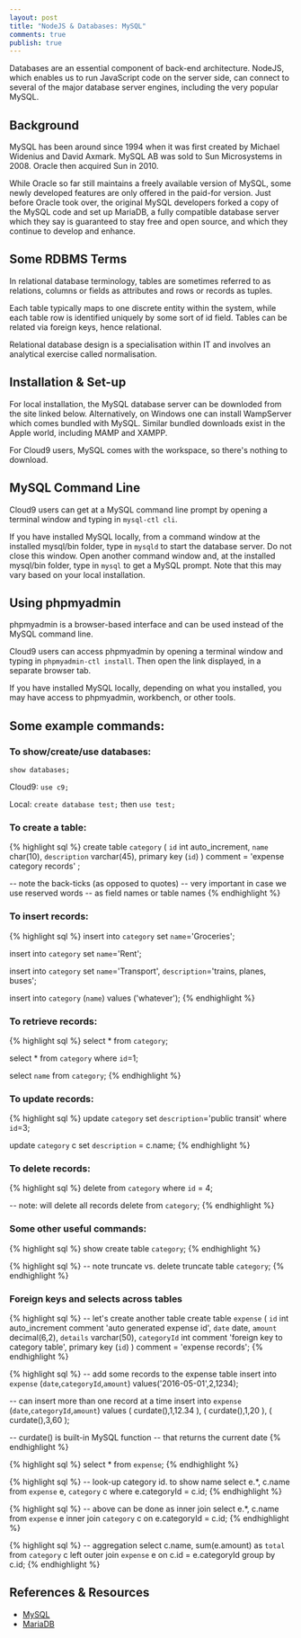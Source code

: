 ```yaml
---
layout: post
title: "NodeJS & Databases: MySQL"
comments: true
publish: true
---
```


Databases are an essential component of back-end architecture. NodeJS, which enables us to run JavaScript code on the server side, can connect to several of the major database server engines, including the very popular MySQL.

## Background

MySQL has been around since 1994 when it was first created by Michael Widenius and David Axmark. MySQL AB was sold to Sun Microsystems in 2008. Oracle then acquired Sun in 2010.

While Oracle so far still maintains a freely available version of MySQL, some newly developed features are only offered in the paid-for version. Just before Oracle took over, the original MySQL developers forked a copy of the MySQL code and set up MariaDB, a fully compatible database server which they say is guaranteed to stay free and open source, and which they continue to develop and enhance.


## Some RDBMS Terms

In relational database terminology, tables are sometimes referred to as relations, columns or fields as attributes and rows or records as tuples.

Each table typically maps to one discrete entity within the system, while each table row is identified uniquely by some sort of id field. Tables can be related via foreign keys, hence relational.

Relational database design is a specialisation within IT and involves an analytical exercise called normalisation.


## Installation & Set-up

For local installation, the MySQL database server can be downloded from the site linked below. Alternatively, on Windows one can install WampServer which comes bundled with MySQL. Similar bundled downloads exist in the Apple world, including MAMP and XAMPP.

For Cloud9 users, MySQL comes with the workspace, so there's nothing to download.

## MySQL Command Line

Cloud9 users can get at a MySQL command line prompt by opening a terminal window and typing in `mysql-ctl cli`.

If you have installed MySQL locally, from a command window at the installed mysql/bin folder, type in `mysqld` to start the database server. Do not close this window. Open another command window and, at the installed mysql/bin folder, type in `mysql` to get a MySQL prompt. Note that this may vary based on your local installation.

## Using phpmyadmin	

phpmyadmin is a browser-based interface and can be used instead of the MySQL command line.

Cloud9 users can access phpmyadmin by opening a terminal window and typing in `phpmyadmin-ctl install`. Then open the link displayed, in a separate browser tab.

If you have installed MySQL locally, depending on what you installed, you may have access to phpmyadmin, workbench, or other tools.


## Some example commands:

### To show/create/use databases:

`show databases;`

Cloud9:  `use c9;`

Local: `create database test;` then `use test;`

### To create a table:
{% highlight sql %}
create table `category` (
`id` int auto_increment,
`name` char(10),
`description` varchar(45),
primary key (`id`)
) comment = 'expense category records' ;

-- note the back-ticks (as opposed to quotes)
-- very important in case we use reserved words
-- as field names or table names
{% endhighlight %}

### To insert records:
{% highlight sql %}
insert into `category` set `name`='Groceries';

insert into `category` set `name`='Rent';

insert into `category` set `name`='Transport', `description`='trains, planes, buses';
    
insert into `category` (`name`) values ('whatever');
{% endhighlight %}

### To retrieve records:
{% highlight sql %}
select * from `category`;

select * from `category` where `id`=1;

select `name` from `category`;
{% endhighlight %}


### To update records:
{% highlight sql %}
update `category` set `description`='public transit' 
    where `id`=3;
    
update `category` c set `description` = c.name;
{% endhighlight %}

### To delete records:
{% highlight sql %}
delete from `category` where `id` = 4;

-- note: will delete all records
delete from `category`;
{% endhighlight %}

### Some other useful commands:
{% highlight sql %}
show create table `category`;
{% endhighlight %}

{% highlight sql %}
-- note truncate vs. delete
truncate table `category`; 
{% endhighlight %}

### Foreign keys and selects across tables
{% highlight sql %}
-- let's create another table
create table `expense` (
`id` int auto_increment comment 'auto generated expense id',
`date` date,
`amount` decimal(6,2),
`details` varchar(50),
`categoryId` int comment 'foreign key to category table',
primary key (`id`)
) comment = 'expense records';
{% endhighlight %}

{% highlight sql %}
-- add some records to the expense table
insert into `expense` (`date`,`categoryId`,`amount`) 
    values('2016-05-01',2,1234);

-- can insert more than one record at a time
insert into `expense` (`date`,`categoryId`,`amount`)
    values ( curdate(),1,12.34 ), 
           ( curdate(),1,20 ), 
           ( curdate(),3,60 );

-- curdate() is built-in MySQL function
-- that returns the current date
{% endhighlight %}

{% highlight sql %}
select * from `expense`;
{% endhighlight %}

{% highlight sql %}
-- look-up category id. to show name
select e.*, c.name 
from `expense` e, `category` c 
where e.categoryId = c.id;
{% endhighlight %}

{% highlight sql %}
-- above can be done as inner join
select e.*, c.name 
from `expense` e
inner join `category` c on e.categoryId = c.id;
{% endhighlight %}

{% highlight sql %}
-- aggregation
select c.name, sum(e.amount) as `total`
from `category` c
left outer join `expense` e on c.id = e.categoryId
group by c.id;
{% endhighlight %}


## References &amp; Resources

- [MySQL](http://mysql.com/)
- [MariaDB](https://mariadb.org/)